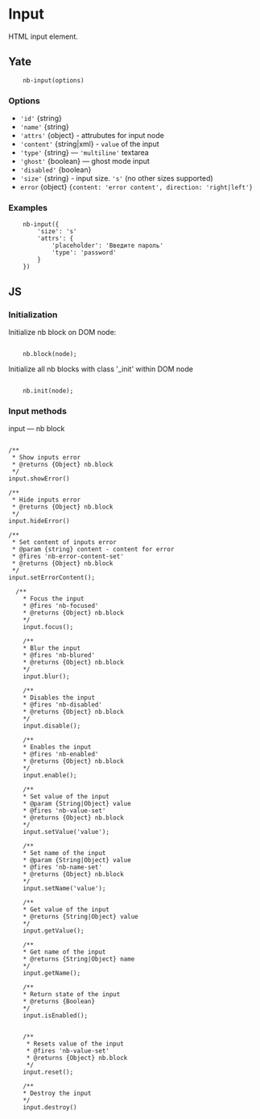 # Input

HTML input element.

## Yate

```
    nb-input(options)
```

### Options

* `'id'` {string}
* `'name'` {string}
* `'attrs'` {object} - attrubutes for input node
* `'content'` {string|xml} - `value` of the input
* `'type'` {string} — `'multiline'` textarea
* `'ghost'` {boolean} — ghost mode input
* `'disabled'` {boolean}
* `'size'` {string}  - input size. `'s'` (no other sizes supported)
* `error` {object} `{content: 'error content', direction: 'right|left'}`

### Examples

```
    nb-input({
        'size': 's'
        'attrs': {
            'placeholder': 'Введите пароль'
            'type': 'password'
        }
    })
```


## JS

### Initialization

Initialize nb block on DOM node:

```

    nb.block(node);

```

Initialize all nb blocks with class '_init' within DOM node

```

    nb.init(node);

```
### Input methods


input — nb block

```

/**
 * Show inputs error
 * @returns {Object} nb.block
 */
input.showError()

/**
 * Hide inputs error
 * @returns {Object} nb.block
 */
input.hideError()

/**
 * Set content of inputs error
 * @param {string} content - content for error
 * @fires 'nb-error-content-set'
 * @returns {Object} nb.block
 */
input.setErrorContent();

  /**
    * Focus the input
    * @fires 'nb-focused'
    * @returns {Object} nb.block
    */
    input.focus();

    /**
    * Blur the input
    * @fires 'nb-blured'
    * @returns {Object} nb.block
    */
    input.blur();

    /**
    * Disables the input
    * @fires 'nb-disabled'
    * @returns {Object} nb.block
    */
    input.disable();

    /**
    * Enables the input
    * @fires 'nb-enabled'
    * @returns {Object} nb.block
    */
    input.enable();

    /**
    * Set value of the input
    * @param {String|Object} value
    * @fires 'nb-value-set'
    * @returns {Object} nb.block
    */
    input.setValue('value');

    /**
    * Set name of the input
    * @param {String|Object} value
    * @fires 'nb-name-set'
    * @returns {Object} nb.block
    */
    input.setName('value');

    /**
    * Get value of the input
    * @returns {String|Object} value
    */
    input.getValue();

    /**
    * Get name of the input
    * @returns {String|Object} name
    */
    input.getName();

    /**
    * Return state of the input
    * @returns {Boolean}
    */
    input.isEnabled();


    /**
     * Resets value of the input
     * @fires 'nb-value-set'
     * @returns {Object} nb.block
     */
    input.reset();

    /**
    * Destroy the input
    */
    input.destroy()

```